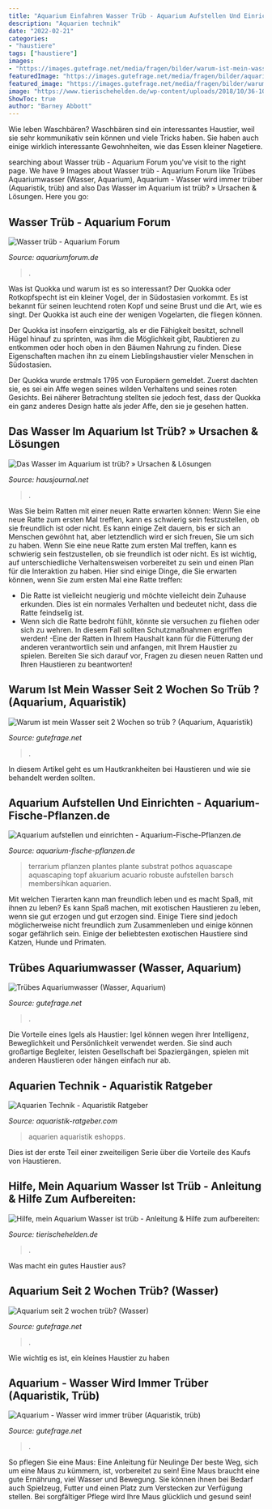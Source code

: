 ```yaml
---
title: "Aquarium Einfahren Wasser Trüb - Aquarium Aufstellen Und Einrichten"
description: "Aquarien technik"
date: "2022-02-21"
categories:
- "haustiere"
tags: ["haustiere"]
images:
- "https://images.gutefrage.net/media/fragen/bilder/warum-ist-mein-wasser-seit-2-wochen-so-trueb-/0_big.jpg?v=1508258107000"
featuredImage: "https://images.gutefrage.net/media/fragen/bilder/aquarium-seit-2-wochen-trueb/0_big.jpg?v=1525711175515"
featured_image: "https://images.gutefrage.net/media/fragen/bilder/warum-ist-mein-wasser-seit-2-wochen-so-trueb-/0_big.jpg?v=1508258107000"
image: "https://www.tierischehelden.de/wp-content/uploads/2018/10/36-10-schmutziges-aquariumwasser-e1540532779567-629x420.jpg"
ShowToc: true
author: "Barney Abbott"
---
```



Wie leben Waschbären?
Waschbären sind ein interessantes Haustier, weil sie sehr kommunikativ sein können und viele Tricks haben. Sie haben auch einige wirklich interessante Gewohnheiten, wie das Essen kleiner Nagetiere.

	

		
searching about Wasser trüb - Aquarium Forum you've visit to the right page. We have 9 Images about Wasser trüb - Aquarium Forum like Trübes Aquariumwasser (Wasser, Aquarium), Aquarium - Wasser wird immer trüber (Aquaristik, trüb) and also Das Wasser im Aquarium ist trüb? » Ursachen &amp; Lösungen. Here you go:
		
    
## Wasser Trüb - Aquarium Forum

<img loading=lazy src="http://www.kerstins-seite.de/aquarien/aquaterrarium/xaxim/bilder/070519_bewaesserung_1.jpg" onerror="this.onerror=null;this.src='https://tse4.mm.bing.net/th?id=OIP.wncoZFbYxolTmqmjEWGA1wHaFj&amp;pid=15.1';" alt="Wasser trüb - Aquarium Forum">

_Source: aquariumforum.de_

>. 

	

Was ist Quokka und warum ist es so interessant?
Der Quokka oder Rotkopfspecht ist ein kleiner Vogel, der in Südostasien vorkommt. Es ist bekannt für seinen leuchtend roten Kopf und seine Brust und die Art, wie es singt. Der Quokka ist auch eine der wenigen Vogelarten, die fliegen können.


Der Quokka ist insofern einzigartig, als er die Fähigkeit besitzt, schnell Hügel hinauf zu sprinten, was ihm die Möglichkeit gibt, Raubtieren zu entkommen oder hoch oben in den Bäumen Nahrung zu finden. Diese Eigenschaften machen ihn zu einem Lieblingshaustier vieler Menschen in Südostasien.



Der Quokka wurde erstmals 1795 von Europäern gemeldet. Zuerst dachten sie, es sei ein Affe wegen seines wilden Verhaltens und seines roten Gesichts. Bei näherer Betrachtung stellten sie jedoch fest, dass der Quokka ein ganz anderes Design hatte als jeder Affe, den sie je gesehen hatten.

    
## Das Wasser Im Aquarium Ist Trüb? » Ursachen &amp; Lösungen

<img loading=lazy src="http://www.hausjournal.net/wp-content/uploads/Aquarium-Wasser-tr%C3%BCb.jpg" onerror="this.onerror=null;this.src='https://tse3.mm.bing.net/th?id=OIP.2nCGioQ2ymaELENXQjxmxwHaE7&amp;pid=15.1';" alt="Das Wasser im Aquarium ist trüb? » Ursachen &amp; Lösungen">

_Source: hausjournal.net_

>. 

	

Was Sie beim Ratten mit einer neuen Ratte erwarten können: Wenn Sie eine neue Ratte zum ersten Mal treffen, kann es schwierig sein festzustellen, ob sie freundlich ist oder nicht. Es kann einige Zeit dauern, bis er sich an Menschen gewöhnt hat, aber letztendlich wird er sich freuen, Sie um sich zu haben.
Wenn Sie eine neue Ratte zum ersten Mal treffen, kann es schwierig sein festzustellen, ob sie freundlich ist oder nicht. Es ist wichtig, auf unterschiedliche Verhaltensweisen vorbereitet zu sein und einen Plan für die Interaktion zu haben. Hier sind einige Dinge, die Sie erwarten können, wenn Sie zum ersten Mal eine Ratte treffen:
- Die Ratte ist vielleicht neugierig und möchte vielleicht dein Zuhause erkunden. Dies ist ein normales Verhalten und bedeutet nicht, dass die Ratte feindselig ist.
- Wenn sich die Ratte bedroht fühlt, könnte sie versuchen zu fliehen oder sich zu wehren. In diesem Fall sollten Schutzmaßnahmen ergriffen werden!
-Eine der Ratten in Ihrem Haushalt kann für die Fütterung der anderen verantwortlich sein und anfangen, mit Ihrem Haustier zu spielen. Bereiten Sie sich darauf vor, Fragen zu diesen neuen Ratten und Ihren Haustieren zu beantworten!

    
## Warum Ist Mein Wasser Seit 2 Wochen So Trüb ? (Aquarium, Aquaristik)

<img loading=lazy src="https://images.gutefrage.net/media/fragen/bilder/warum-ist-mein-wasser-seit-2-wochen-so-trueb-/0_big.jpg?v=1508258107000" onerror="this.onerror=null;this.src='https://tse1.mm.bing.net/th?id=OIP.Ewa9lRtzFM0A1k8uxRhM_gHaFj&amp;pid=15.1';" alt="Warum ist mein Wasser seit 2 Wochen so trüb ? (Aquarium, Aquaristik)">

_Source: gutefrage.net_

>. 

	

In diesem Artikel geht es um Hautkrankheiten bei Haustieren und wie sie behandelt werden sollten.

    
## Aquarium Aufstellen Und Einrichten - Aquarium-Fische-Pflanzen.de

<img loading=lazy src="https://aquarium-fische-pflanzen.de/wp-content/uploads/2017/10/aquarium-248144_960_720-e1542210420769.jpg" onerror="this.onerror=null;this.src='https://tse3.mm.bing.net/th?id=OIP.rdEpzlpw5_WYyC8kLoiHiwHaFj&amp;pid=15.1';" alt="Aquarium aufstellen und einrichten - Aquarium-Fische-Pflanzen.de">

_Source: aquarium-fische-pflanzen.de_

>terrarium pflanzen plantes plante substrat pothos aquascape aquascaping topf akuarium acuario robuste aufstellen barsch membersihkan aquarien. 

	

Mit welchen Tierarten kann man freundlich leben und es macht Spaß, mit ihnen zu leben?
Es kann Spaß machen, mit exotischen Haustieren zu leben, wenn sie gut erzogen und gut erzogen sind. Einige Tiere sind jedoch möglicherweise nicht freundlich zum Zusammenleben und einige können sogar gefährlich sein. Einige der beliebtesten exotischen Haustiere sind Katzen, Hunde und Primaten.

    
## Trübes Aquariumwasser (Wasser, Aquarium)

<img loading=lazy src="https://images.gutefrage.net/media/fragen-antworten/bilder/115071256/2_original.jpg?v=1391883878000" onerror="this.onerror=null;this.src='https://tse3.mm.bing.net/th?id=OIP.ad2spr-rbdvJpjKdgwRutQHaFj&amp;pid=15.1';" alt="Trübes Aquariumwasser (Wasser, Aquarium)">

_Source: gutefrage.net_

>. 

	

Die Vorteile eines Igels als Haustier: Igel können wegen ihrer Intelligenz, Beweglichkeit und Persönlichkeit verwendet werden. Sie sind auch großartige Begleiter, leisten Gesellschaft bei Spaziergängen, spielen mit anderen Haustieren oder hängen einfach nur ab.

    
## Aquarien Technik - Aquaristik Ratgeber

<img loading=lazy src="http://aquaristik-ratgeber.com/wp-content/uploads/2017/12/Aquarium-Überlauf-282x300.jpg" onerror="this.onerror=null;this.src='https://tse4.mm.bing.net/th?id=OIP.fQflVkYON4IIKyks3NeahAAAAA&amp;pid=15.1';" alt="Aquarien Technik - Aquaristik Ratgeber">

_Source: aquaristik-ratgeber.com_

>aquarien aquaristik eshopps. 

	

Dies ist der erste Teil einer zweiteiligen Serie über die Vorteile des Kaufs von Haustieren.

    
## Hilfe, Mein Aquarium Wasser Ist Trüb - Anleitung &amp; Hilfe Zum Aufbereiten:

<img loading=lazy src="https://www.tierischehelden.de/wp-content/uploads/2018/10/36-10-schmutziges-aquariumwasser-e1540532779567-629x420.jpg" onerror="this.onerror=null;this.src='https://tse2.mm.bing.net/th?id=OIP.BCiqOORaEJ25an55c8k85QHaE8&amp;pid=15.1';" alt="Hilfe, mein Aquarium Wasser ist trüb - Anleitung &amp; Hilfe zum aufbereiten:">

_Source: tierischehelden.de_

>. 

	

Was macht ein gutes Haustier aus?

    
## Aquarium Seit 2 Wochen Trüb? (Wasser)

<img loading=lazy src="https://images.gutefrage.net/media/fragen/bilder/aquarium-seit-2-wochen-trueb/0_big.jpg?v=1525711175515" onerror="this.onerror=null;this.src='https://tse2.mm.bing.net/th?id=OIP.j605Q7r0cxQaZgKe6J81JQHaFj&amp;pid=15.1';" alt="Aquarium seit 2 wochen trüb? (Wasser)">

_Source: gutefrage.net_

>. 

	

Wie wichtig es ist, ein kleines Haustier zu haben

    
## Aquarium - Wasser Wird Immer Trüber (Aquaristik, Trüb)

<img loading=lazy src="https://images.gutefrage.net/media/fragen/bilder/aquarium---wasser-wird-immer-trueber/0_original.jpg?v=1364385091000" onerror="this.onerror=null;this.src='https://tse4.mm.bing.net/th?id=OIP.P7csVSKJbtdkp1xEruQHpQHaFj&amp;pid=15.1';" alt="Aquarium - Wasser wird immer trüber (Aquaristik, trüb)">

_Source: gutefrage.net_

>. 

	

So pflegen Sie eine Maus: Eine Anleitung für Neulinge
Der beste Weg, sich um eine Maus zu kümmern, ist, vorbereitet zu sein! Eine Maus braucht eine gute Ernährung, viel Wasser und Bewegung. Sie können ihnen bei Bedarf auch Spielzeug, Futter und einen Platz zum Verstecken zur Verfügung stellen. Bei sorgfältiger Pflege wird Ihre Maus glücklich und gesund sein!

